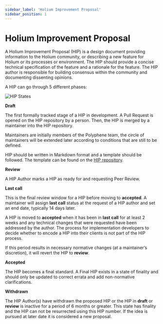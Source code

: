 ```yaml
---
sidebar_label: 'Holium Improvement Proposal'
sidebar_position: 1
---
```


# Holium Improvement Proposal

A Holium Improvement Proposal (HIP) is a design document providing information to the
Holium community, or describing a new feature for Holium or its processes or environment. The HIP 
should provide a concise technical specification of the feature and a rationale for the feature. The 
HIP author is responsible for building consensus within the community and documenting dissenting 
opinions.

A HIP can go through 5 different phases:

![HIP States](/img/hip/states.png)

**Draft**

The first formally tracked stage of a HIP in development. A Pull Request is opened on the HIP 
repository by a person. Then, the HIP is merged by a maintainer  into the HIP repository.

Maintainers are initially members of the Polyphene team, the circle of maintainers will be extended 
later according to conditions that are still to be defined.

HIP should be written in Markdown format and a template should be followed. The template can be found
on the [HIP repository](https://github.com/polyphene/HIPs).

**Review**

A HIP Author marks a HIP as ready for and requesting Peer Review. 

**Last call**

This is the final review window for a HIP before moving to **accepted**. A maintainer will assign **last call**
status at the request of a HIP author and set an end date, typically 14 days later.

A HIP is moved to **accepted** when it has been in **last call** for at least 2 weeks and any technical 
changes that were requested have been addressed by the author. The process for implementation 
developers to decide whether to encode a HIP into their clients is not part of the HIP process.

If this period results in necessary normative changes (at a maintainer’s discretion), it will revert
the HIP to **review**.

**Accepted**

The HIP becomes a final standard. A Final HIP exists in a state of finality and should only be
updated to correct errata and add non-normative clarifications.

**Withdrawn**

The HIP Author(s) have withdrawn the proposed HIP or the HIP in **draft** or **review** is inactive 
for a period of 6 months or greater. This state has finality and the HIP can not be resurrected using
this HIP number. If the idea is pursued at later date it is considered a new proposal.
